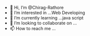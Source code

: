 - 👋 Hi, I’m @Chirag-Rathore
- 👀 I’m interested in ...Web Developing
- 🌱 I’m currently learning ...java script
- 💞️ I’m looking to collaborate on ...
- 📫 How to reach me ...

<!---
Chirag-Rathore/Chirag-Rathore is a ✨ special ✨ repository because its `README.md` (this file) appears on your GitHub profile.
You can click the Preview link to take a look at your changes.
--->
